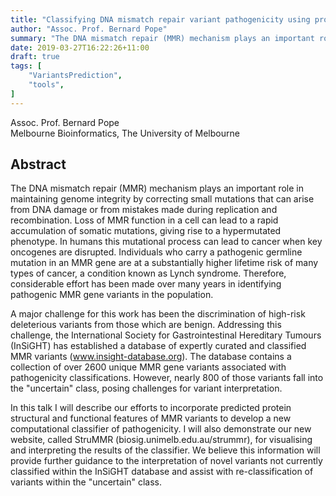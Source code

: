 ```yaml
---
title: "Classifying DNA mismatch repair variant pathogenicity using protein structure and function predictions"
author: "Assoc. Prof. Bernard Pope"
summary: "The DNA mismatch repair (MMR) mechanism plays an important role in maintaining genome integrity by correcting small mutations that can arise from DNA damage or from mistakes made during replication and recombination"
date: 2019-03-27T16:22:26+11:00
draft: true
tags: [
    "VariantsPrediction",
    "tools",
]
---
```


Assoc. Prof. Bernard Pope\
Melbourne Bioinformatics, The University of Melbourne

## Abstract

The DNA mismatch repair (MMR) mechanism plays an important role in maintaining genome integrity by correcting small mutations that can arise from DNA damage or from mistakes made during replication and recombination. Loss of MMR function in a cell can lead to a rapid accumulation of somatic mutations, giving rise to a hypermutated phenotype. In humans this mutational process can lead to cancer when key oncogenes are disrupted. Individuals who carry a pathogenic germline mutation in an MMR gene are at a substantially higher lifetime risk of many types of cancer, a condition known as Lynch syndrome. Therefore, considerable effort has been made over many years in identifying pathogenic MMR gene variants in the population.

A major challenge for this work has been the discrimination of high-risk deleterious variants from those which are benign. Addressing this challenge, the International Society for Gastrointestinal Hereditary Tumours (InSiGHT) has established a database of expertly curated and classified MMR variants (www.insight-database.org). The database contains a collection of over 2600 unique MMR gene variants associated with pathogenicity classifications. However, nearly 800 of those variants fall into the "uncertain" class, posing challenges for variant interpretation.

In this talk I will describe our efforts to incorporate predicted protein structural and functional features of MMR variants to develop a new computational classifier of pathogenicity. I will also demonstrate our new website, called StruMMR (biosig.unimelb.edu.au/strummr), for visualising and interpreting the results of the classifier. We believe this information will provide further guidance to the interpretation of novel variants not currently classified within the InSiGHT database and assist with re-classification of variants within the "uncertain" class.
